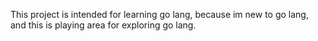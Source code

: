 This project is intended for learning go lang, because im new to go lang, and this is playing area for exploring go lang.
